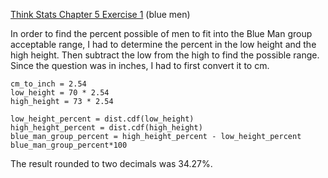 [Think Stats Chapter 5 Exercise 1](http://greenteapress.com/thinkstats2/html/thinkstats2006.html#toc50) (blue men)

In order to find the percent possible of men to fit into the Blue Man group acceptable range, I had to determine the percent in the low height and the high height.  Then subtract the low from the high to find the possible range.  Since the question was in inches, I had to first convert it to cm.

```{python}
cm_to_inch = 2.54
low_height = 70 * 2.54
high_height = 73 * 2.54

low_height_percent = dist.cdf(low_height)
high_height_percent = dist.cdf(high_height)
blue_man_group_percent = high_height_percent - low_height_percent
blue_man_group_percent*100
```

The result rounded to two decimals was 34.27%.
